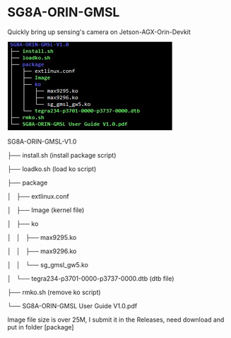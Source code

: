 # SG8A-ORIN-GMSL
Quickly bring up sensing's camera on Jetson-AGX-Orin-Devkit

![image](https://github.com/Sensing-World/SG8A-ORIN-GMSL/blob/main/file.jpg)
<p>SG8A-ORIN-GMSL-V1.0</p>
<p>├── install.sh  (install package script)</p>
<p>├── loadko.sh   (load ko script)</p>
<p>├── package</p>
<p>│   ├── extlinux.conf</p>
<p>│   ├── Image   (kernel file)</p>
<p>│   ├── ko</p>
<p>│   │   ├── max9295.ko</p>
<p>│   │   ├── max9296.ko</p>
<p>│   │   └── sg_gmsl_gw5.ko</p>
<p>│   └── tegra234-p3701-0000-p3737-0000.dtb  (dtb file)</p>
<p>├── rmko.sh  (remove ko script)</p>
<p>└── SG8A-ORIN-GMSL User Guide V1.0.pdf</p>


Image file size is over 25M, I submit  it in the Releases, need download and put in folder [package]
